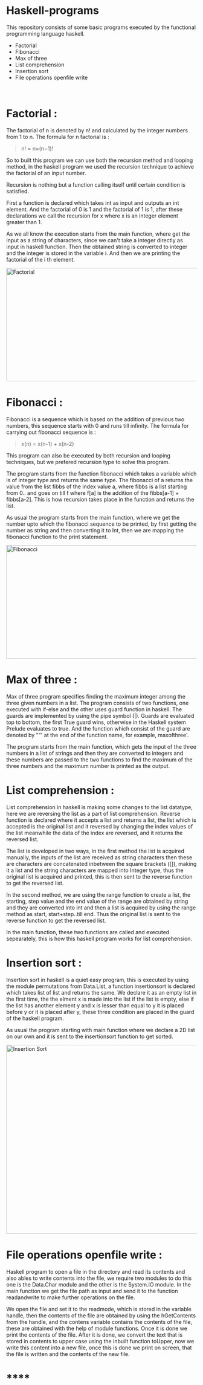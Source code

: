 # Haskell-programs
This repository consists of some basic programs executed by the functional programming language haskell.
* Factorial 
* Fibonacci
* Max of three
* List comprehension
* Insertion sort
* File operations openfile write

<br/>

# **Factorial :**

The factorial of n is denoted by n! and calculated by the integer numbers from 1 to n. The formula for n factorial is :

>n! = n×(n−1)!

So to built this program we can use both the recursion method and looping method, in the haskell program we used the recursion technique to achieve the factorial of an input number.

Recursion is nothing but a function calling itself until certain condition is satisfied.

First a function is declared which takes int as input and outputs an int element. And the factorial of 0 is 1 and the factorial of 1 is 1, after these declarations we call the recursion for x where x is an integer element greater than 1.

As we all know the execution starts from the main function, where get the input as a string of characters, since we can't take a integer directly as input in haskell function. Then the obtained string is converted to integer and the integer is stored in the variable i. And then we are printing the factorial of the i th element.

<img src='https://encrypted-tbn0.gstatic.com/images?q=tbn:ANd9GcRmneQHsAsyEbLRrOcSe-Cb-d7ZjYdXa56t1a9fh1221JLMOqQwAkAcVH2iCodCIL0muyY&usqp=CAU' align='center' alt='Factorial' height=300 width=1000>
<br/>

# **Fibonacci :**

Fibonacci is a sequence which is based on the addition of previous two numbers, this sequence starts with 0 and runs till infinity. The formula for carrying out fibonacci sequence is :

> x(n) = x(n-1) + x(n-2)

This program can also be executed by both recursion and looping techniques, but we prefered recursion type to solve this program.

The program starts from the function fibonacci which takes a variable which is of integer type and returns the same type. The fibonacci of a returns the value from the list fibbs of the index value a, where fibbs is a list starting from 0.. and goes on till f where f[a] is the addition of the fibbs[a-1] + fibbs[a-2]. This is how recursion takes place in the function and returns the list.

As usual the program starts from the main function, where we get the number upto which the fibonacci sequence to be printed, by first getting the number as string and then converting it to Int, then we are mapping the fibonacci function to the print statement.

<img src='https://i.pinimg.com/originals/9a/5f/bf/9a5fbfa150fdeab90a3fd4c39afedf54.gif' width=1000 height=300 align='center' alt='Fibonacci'>
<br/>

# **Max of three :**

Max of three program specifies finding the maximum integer among the three given numbers in a list. The program consists of two functions, one executed with if-else and the other uses guard function in haskell. The guards are implemented by using the pipe symbol (|). Guards are evaluated top to bottom, the first True guard wins, otherwise in the Haskell system Prelude evaluates to true. And the function which consist of the guard are denoted by "'" at the end of the function name, for example, maxofthree'.

The program starts from the main function, which gets the input of the three numbers in a list of strings and then they are converted to integers and these numbers are passed to the two functions to find the maximum of the three numbers and the maximum number is printed as the output.

# **List comprehension :**

List comprehension in haskell is making some changes to the list datatype, here we are reversing the list as a part of list comprehension. Reverse function is declared where it accepts a list and returns a list, the list which is accepted is the original list and it reversed by changing the index values of the list meanwhile the data of the index are reversed, and it returns the reversed list.

The list is developed in two ways, in the first method the list is acquired manually, the inputs of the list are received as string characters then these are characters are concatenated inbetween the square brackets ([]), making it a list and the string characters are mapped into Integer type, thus the original list is acquired and printed, this is then sent to the reverse function to get the reversed list.

In the second method, we are using the range function to create a list, the starting, step value and the end value of the range are obtained by string and they are converted into int and then a list is acquired by using the range method as start, start+step..till end. Thus the original list is sent to the reverse function to get the reversed list.

In the main function, these two functions are called and executed sepearately, this is how this haskell program works for list comprehension.

# **Insertion sort :**

Insertion sort in haskell is a quiet easy program, this is executed by using the module permutations from Data.List, a function insertionsort is declared which takes list of list and returns the same. We declare it as an empty list in the first time, the the elment x is made into the list if the list is empty, else if the list has another element y and x is lesser than equal to y it is placed before y or it is placed after y, these three condition are placed in the guard of the haskell program.

As usual the program starting with main function where we declare a 2D list on our own and it is sent to the insertionsort function to get sorted.

<img src='https://media.geeksforgeeks.org/wp-content/uploads/insertionsort.png' alt='Insertion Sort' align='center' height=500 width=1000>
<br/>

# **File operations openfile write :**

Haskell program to open a file in the directory and read its contents and also ables to write contents into the file, we require two modules to do this one is the Data.Char module and the other is the System.IO module. In the main function we get the file path as input and send it to the function readandwrite to make further operations on the file.

We open the file and set it to the readmode, which is stored in the variable handle, then the contents of the file are obtained by using the hGetContents from the handle, and the contens variable contains the contents of the file, these are obtained with the help of module functions. Once it is done we print the contents of the file. After it is done, we convert the text that is stored in contents to upper case using the inbuilt function toUpper, now we write this content into a new file, once this is done we print on screen, that the file is written and the contents of the new file.

# ****
